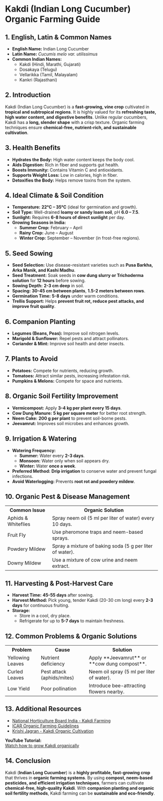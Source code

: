 # Kakdi (Indian Long Cucumber) Organic Farming Guide  

## 1. English, Latin & Common Names  

- **English Name:** Indian Long Cucumber  
- **Latin Name:** *Cucumis melo var. utilissimus*  
- **Common Indian Names:**  
  - Kakdi (Hindi, Marathi, Gujarati)  
  - Dosakaya (Telugu)  
  - Vellarikka (Tamil, Malayalam)  
  - Kankri (Rajasthani)  

## 2. Introduction  

Kakdi (Indian Long Cucumber) is a **fast-growing, vine crop** cultivated in **tropical and subtropical regions**. It is highly valued for its **refreshing taste, high water content, and digestive benefits**. Unlike regular cucumbers, Kakdi has a **long, slender shape** with a crisp texture. Organic farming techniques ensure **chemical-free, nutrient-rich, and sustainable cultivation**.

## 3. Health Benefits  

- **Hydrates the Body:** High water content keeps the body cool.  
- **Aids Digestion:** Rich in fiber and supports gut health.  
- **Boosts Immunity:** Contains Vitamin C and antioxidants.  
- **Supports Weight Loss:** Low in calories, high in fiber.  
- **Detoxifies the Body:** Helps remove toxins from the system.  

## 4. Ideal Climate & Soil Condition  

- **Temperature:** **22°C – 35°C** (ideal for germination and growth).  
- **Soil Type:** Well-drained **loamy or sandy loam soil**, pH **6.0 – 7.5**.  
- **Sunlight:** Requires **6-8 hours of direct sunlight** per day.  
- **Growing Seasons in India:**  
  - **Summer Crop:** February – April  
  - **Rainy Crop:** June – August  
  - **Winter Crop:** September – November (in frost-free regions).  

## 5. Seed Sowing  

- **Seed Selection:** Use disease-resistant varieties such as **Pusa Barkha, Arka Manik, and Kashi Madhu**.  
- **Seed Treatment:** Soak seeds in **cow dung slurry or Trichoderma solution** for **12 hours** before sowing.  
- **Sowing Depth:** **2-3 cm deep** in soil.  
- **Spacing:** **30-45 cm between plants**, **1.5-2 meters between rows**.  
- **Germination Time:** **5-8 days** under warm conditions.  
- **Trellis Support:** Helps **prevent fruit rot, reduce pest attacks, and improve fruit quality**.  

## 6. Companion Planting  

- **Legumes (Beans, Peas):** Improve soil nitrogen levels.  
- **Marigold & Sunflower:** Repel pests and attract pollinators.  
- **Coriander & Mint:** Improve soil health and deter insects.  

## 7. Plants to Avoid  

- **Potatoes:** Compete for nutrients, reducing growth.  
- **Tomatoes:** Attract similar pests, increasing infestation risk.  
- **Pumpkins & Melons:** Compete for space and nutrients.  

## 8. Organic Soil Fertility Improvement  

- **Vermicompost:** Apply **3-4 kg per plant every 15 days**.  
- **Cow Dung Manure:** **5 kg per square meter** for better root strength.  
- **Neem Cake:** **200 g per plant** to prevent soil-borne pests.  
- **Jeevamrut:** Improves soil microbes and enhances growth.  

## 9. Irrigation & Watering  

- **Watering Frequency:**  
  - **Summer:** Water every **2-3 days**.  
  - **Monsoon:** Water only when soil appears dry.  
  - **Winter:** Water **once a week**.  
- **Preferred Method:** **Drip irrigation** to conserve water and prevent fungal infections.  
- **Avoid Waterlogging:** Prevents **root rot and powdery mildew**.  

## 10. Organic Pest & Disease Management  

<table>  
<tr>  
<th>Common Issue</th>  
<th>Organic Solution</th>  
</tr>  
<tr>  
<td>Aphids & Whiteflies</td>  
<td>Spray neem oil (5 ml per liter of water) every 10 days.</td>  
</tr>  
<tr>  
<td>Fruit Fly</td>  
<td>Use pheromone traps and neem-based sprays.</td>  
</tr>  
<tr>  
<td>Powdery Mildew</td>  
<td>Spray a mixture of baking soda (5 g per liter of water).</td>  
</tr>  
<tr>  
<td>Downy Mildew</td>  
<td>Use a mixture of cow urine and neem extract.</td>  
</tr>  
</table>  

## 11. Harvesting & Post-Harvest Care  

- **Harvest Time:** **45-55 days** after sowing.  
- **Harvest Method:** Pick young, tender Kakdi (20-30 cm long) every **2-3 days** for continuous fruiting.  
- **Storage:**  
  - Store in a cool, dry place.  
  - Refrigerate for up to **5-7 days** to maintain freshness.  

## 12. Common Problems & Organic Solutions  

<table>  
<tr>  
<th>Problem</th>  
<th>Cause</th>  
<th>Solution</th>  
</tr>  
<tr>  
<td>Yellowing Leaves</td>  
<td>Nutrient deficiency</td>  
<td>Apply **Jeevamrut** or **cow dung compost**.</td>  
</tr>  
<tr>  
<td>Curled Leaves</td>  
<td>Pest attack (aphids/mites)</td>  
<td>Neem oil spray (5 ml per liter of water).</td>  
</tr>  
<tr>  
<td>Low Yield</td>  
<td>Poor pollination</td>  
<td>Introduce bee-attracting flowers nearby.</td>  
</tr>  
</table>  

## 13. Additional Resources  

- [National Horticulture Board India - Kakdi Farming](http://nhb.gov.in)  
- [ICAR Organic Farming Guidelines](https://icar.org.in)  
- [Krishi Jagran - Kakdi Organic Cultivation](https://www.krishijagran.com)  

**YouTube Tutorial:**  
[Watch how to grow Kakdi organically](https://www.youtube.com/watch?v=xyz123)  

## 14. Conclusion  

Kakdi (**Indian Long Cucumber**) is a **highly profitable, fast-growing crop** that thrives in **organic farming systems**. By using **compost, neem-based pesticides, and efficient irrigation techniques**, farmers can cultivate **chemical-free, high-quality Kakdi**. With **companion planting and organic soil fertility methods**, Kakdi farming can be **sustainable and eco-friendly**.
